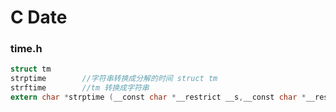 # C Date





### time.h

```c
struct tm
strptime 		//字符串转换成分解的时间 struct tm
strftime    	//tm 转换成字符串
extern char *strptime (__const char *__restrict __s,__const char *__restrict __fmt, struct tm *__tp);
```

